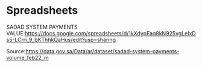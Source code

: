 # Spreadsheets
SADAD SYSTEM PAYMENTS VALUE:https://docs.google.com/spreadsheets/d/1kXdypFaq8kN925vgLeIxDs5-LCrri_9_bKThhkQaHus/edit?usp=sharing

Source:https://data.gov.sa/Data/ar/dataset/sadad-system-payments-volume_feb22_m
